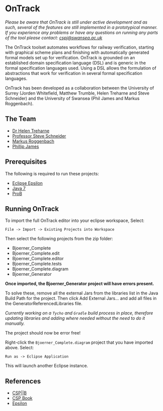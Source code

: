 # OnTrack

*Please be aware that OnTrack is still under active development and as such, several of the features are still implemented in a prototypical manner.*
*If you experience any problems or have any questions on running any parts of the tool please contact: cspj@swansea.ac.uk*

The OnTrack toolset automates workflows for railway verification, starting with graphical scheme plans and finishing with automatically generated formal models set up for verification. OnTrack is grounded on an established domain specification language (DSL) and is generic in the formal specification languages used. Using a DSL allows the formulation of abstractions that work for verification in several formal specification languages.

OnTrack has been developed as a collaboration between the University of Surrey (Jorden Whitefield, Matthew Trumble, Helen Treharne and Steve Schneider) and the University of Swansea (Phil James and Markus Roggenbach).

## The Team

* [Dr Helen Treharne](http://www2.surrey.ac.uk/computing/people/helen_treharne/)
* [Professor Steve Schneider](http://www2.surrey.ac.uk/computing/people/steve_schneider/)
* [Markus Roggenbach](http://www.cs.swan.ac.uk/~csmarkus/)
* [Phillip James](http://cs.swan.ac.uk/~cspj/)

## Prerequisites

The following is required to run these projects:

* [Eclipse Epsilon](http://www.eclipse.org/epsilon/download/)
* [Java 7](http://www.oracle.com/technetwork/java/javase/downloads/jdk7-downloads-1880260.html)
* [ProB](http://www.stups.uni-duesseldorf.de/ProB/index.php5/Download)

## Running OnTrack

To import the full OnTrack editor into your eclipse workspace, Select:

`File -> Import -> Existing Projects into Workspace`

Then select the following projects from the zip folder:

* Bjoerner_Complete
* Bjoerner_Complete.edit
* Bjoerner_Complete.editor
* Bjoerner_Complete.tests
* Bjoerner_Complete.diagram
* Bjoerner_Generator

**Once imported, the Bjoerner_Generator project will have errors present.** 

To solve these, remove all the external Jars from the libraries list in the Java Build Path for the project. Then click Add
External Jars... and add all files in the
GeneratorReferencedLibraries file.

*Currently working on a `Tycho` and `Gradle` build process in place, therefore updating libraries and adding where needed without the need to do it manually.*

The project should now be error free!

Right-click the `Bjoerner_Complete.diagram` project that you have imported above. Select:

`Run as -> Eclipse Application`

This will launch another Eclipse instance.

## References

* [CSP||B](http://csp-b.org/)
* [CSP Book](http://www.usingcsp.com/cspbook.pdf)
* [Epsilon](http://www.eclipse.org/epsilon/)